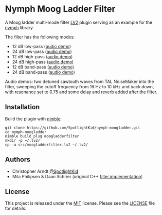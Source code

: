 # Nymph Moog Ladder Filter

A Moog ladder multi-mode filter [LV2](https://lv2plug.in) plugin serving as an
example for the [nymph](https://github.com/SpotlightKid/nymph) library.

The filter has the following modes:

* 12 dB low-pass ([audio demo](https://0x20.eu/nc/s/WCmjQnAMNRp7xXa))
* 24 dB low-pass ([audio demo](https://0x20.eu/nc/s/tMWy9ije9cwyZ3T))
* 12 dB high-pass ([audio demo](https://0x20.eu/nc/s/pFEXw8EzLrNFPBd))
* 24 dB high-pass ([audio demo](https://0x20.eu/nc/s/kQrcEoGbWi9MoQc))
* 12 dB band-pass ([audio demo](https://0x20.eu/nc/s/fFJrkeeR3BRYj7x))
* 24 dB band-pass ([audio demo](https://0x20.eu/nc/s/tm5Yw6PiSff8rR9))

Audio demos: two detuned sawtooth waves from TAL NoiseMaker into the filter,
sweeping the cutoff frequency from 16 Hz to 10 kHz and back down, with
resonance set to 0.75 and some delay and reverb added after the filter.

## Installation

Build the plugin with [nimble](https://github.com/nim-lang/nimble):

```con
git clone https://github.com/SpotlightKid/nymph-moogladder.git
cd nymph-moogladder
nimble build_plug moogladderfilter
mkdir -p ~/.lv2/
cp -a src/moogladderfilter.lv2 ~/.lv2/
```

## Authors

- Christopher Arndt [@SpotlightKid](https://www.github.com/SpotlightKid)
- Mila Philipsen & Daan Schrier (original C++
  [filter implementation](https://github.com/DaanKS/OpenLadderFilter))


## License

This project is released under the [MIT](https://choosealicense.com/licenses/mit/) license.
Please see the [LICENSE](./LICENSE.md) file for details.

